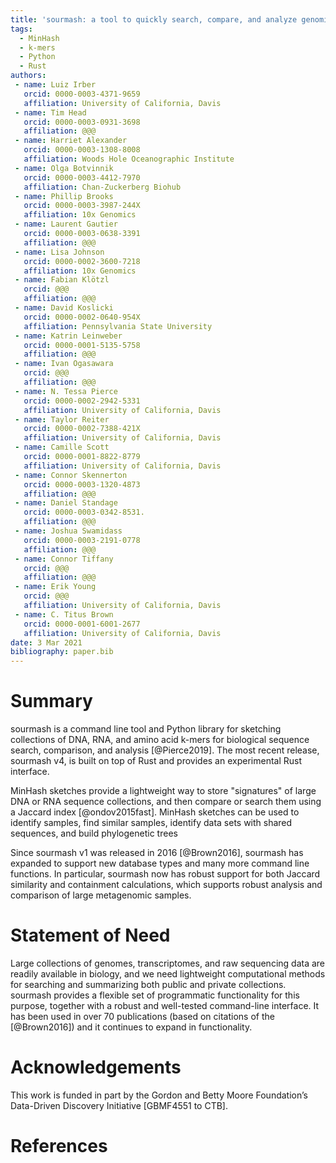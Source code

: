 ```yaml
---
title: 'sourmash: a tool to quickly search, compare, and analyze genomic and metagenomic data sets'
tags:
  - MinHash
  - k-mers
  - Python
  - Rust
authors:
 - name: Luiz Irber
   orcid: 0000-0003-4371-9659
   affiliation: University of California, Davis
 - name: Tim Head
   orcid: 0000-0003-0931-3698
   affiliation: @@@
 - name: Harriet Alexander
   orcid: 0000-0003-1308-8008
   affiliation: Woods Hole Oceanographic Institute
 - name: Olga Botvinnik
   orcid: 0000-0003-4412-7970
   affiliation: Chan-Zuckerberg Biohub
 - name: Phillip Brooks
   orcid: 0000-0003-3987-244X
   affiliation: 10x Genomics
 - name: Laurent Gautier
   orcid: 0000-0003-0638-3391
   affiliation: @@@
 - name: Lisa Johnson
   orcid: 0000-0002-3600-7218
   affiliation: 10x Genomics
 - name: Fabian Klötzl
   orcid: @@@
   affiliation: @@@
 - name: David Koslicki
   orcid: 0000-0002-0640-954X
   affiliation: Pennsylvania State University
 - name: Katrin Leinweber
   orcid: 0000-0001-5135-5758
   affiliation: @@@
 - name: Ivan Ogasawara
   orcid: @@@
   affiliation: @@@
 - name: N. Tessa Pierce
   orcid: 0000-0002-2942-5331
   affiliation: University of California, Davis
 - name: Taylor Reiter
   orcid: 0000-0002-7388-421X
   affiliation: University of California, Davis
 - name: Camille Scott
   orcid: 0000-0001-8822-8779
   affiliation: University of California, Davis
 - name: Connor Skennerton
   orcid: 0000-0003-1320-4873
   affiliation: @@@
 - name: Daniel Standage
   orcid: 0000-0003-0342-8531.
   affiliation: @@@
 - name: Joshua Swamidass
   orcid: 0000-0003-2191-0778
   affiliation: @@@
 - name: Connor Tiffany
   orcid: @@@
   affiliation: @@@
 - name: Erik Young
   orcid: @@@
   affiliation: University of California, Davis
 - name: C. Titus Brown
   orcid: 0000-0001-6001-2677
   affiliation: University of California, Davis
date: 3 Mar 2021
bibliography: paper.bib
---
```


# Summary

sourmash is a command line tool and Python library for sketching
collections of DNA, RNA, and amino acid k-mers for biological sequence
search, comparison, and analysis [@Pierce2019]. The most recent
release, sourmash v4, is built on top of Rust and provides an
experimental Rust interface.

MinHash sketches provide a lightweight way to store "signatures" of
large DNA or RNA sequence collections, and then compare or search them
using a Jaccard index [@ondov2015fast].  MinHash sketches can be used
to identify samples, find similar samples, identify data sets with
shared sequences, and build phylogenetic trees

Since sourmash v1 was released in 2016 [@Brown2016], sourmash has expanded
to support new database types and many more command line functions.
In particular, sourmash now has robust support for both Jaccard similarity
and containment calculations, which supports robust analysis and comparison
of large metagenomic samples.

# Statement of Need

Large collections of genomes, transcriptomes, and raw sequencing data
are readily available in biology, and we need lightweight
computational methods for searching and summarizing both public and
private collections. sourmash provides a flexible set of programmatic
functionality for this purpose, together with a robust and well-tested
command-line interface. It has been used in over 70 publications (based
on citations of the [@Brown2016]) and it continues to expand in
functionality.

# Acknowledgements

This work is funded in part by the Gordon and Betty Moore Foundation’s
Data-Driven Discovery Initiative [GBMF4551 to CTB].

# References
